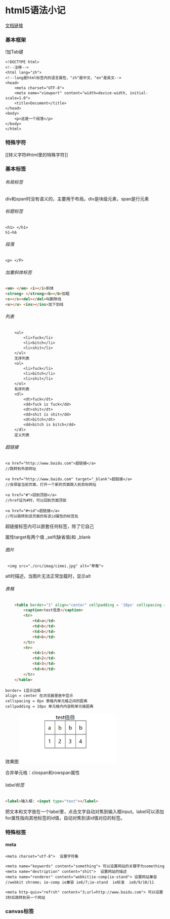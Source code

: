 # html5语法小记

[文档链接](https://www.w3school.com.cn/tags/index.asp)

### 基本框架

!加Tab键

```
<!DOCTYPE html>  
<!--注释-->
<html lang="zh">
<!--lang是html标签内的语言属性，"zh"是中文，"en"是英文-->
<head>
    <meta charset="UTF-8">
    <meta name="viewport" content="width=device-width, initial-scale=1.0">
    <title>Document</title>
</head>
<body>
    <p>这是一个段落</p>
</body>
</html>
```

### 特殊字符
[[转义字符#html里的特殊字符]]

### 基本标签

###### 布局标签

div和span时没有语义的，主要用于布局。div是块级元素，span是行元素

###### 标题标签

```
<h1> </h1>
h1~h6
```

###### 段落

```
<p> </P>
```

###### 加重斜体标签

```html
<em> </em> <i></i>斜体
<strong> </strong><b></b>加粗
<s></s><del></del>叫删除线
<u></u> <ins></ins>加下划线
```

###### 列表

```
    <ul>
        <li>fuck</li>
        <li>bitch</li>
        <li>shit</li>
    </ul>  
    无序列表
    <ol>
        <li>fuck</li>
        <li>bitch</li>
        <li>shit</li>
    </ol>
    有序列表
    <dl>
        <dt>fuck</dt>
        <dd>fuck is fuck</dd>
        <dt>shit</dt>
        <dd>shit is shit</dd>
        <dt>bitch</dt>
        <dd>bitch is bitch</dd>
    </dl>
    定义列表
```

###### 超链接

```
<a href="http://www.baidu.com">超链接</a>  
//跳转到外部网址

<a href="http://www.baidu.com" target="_blank">超链接</a>
//会保留当前页面，打开一个新的页面跳入到目标网址

<a href="#">回到顶部</a>  
//href设为#时，可以回到页面顶部

<a href="#+id">超链接</a>  
//可以跳转到该页面的有该id属性的标签处
```

超链接标签内可以嵌套任何标签，除了它自己

属性target有两个值 _self(缺省值)和 _blank

###### 图片

```
 <img src="./src/imag/cimei.jpg" alt="草莓">
```

alt时描述，当图片无法正常加载时，显示alt

###### 表格

```html
	<table border="1" align="center" cellpadding = '10px' cellspacing = '0px'>
        <caption>test信息</caption>
        <tr>
            <td>a</td>
            <td>b</td>
            <td>b</td>
            <td>b</td>
        </tr>
        <tr>
            <td>1</td>
            <td>2</td>
            <td>3</td>
            <td>4</td>
        </tr>
    </table>

border= 1显示边框
align = center 在浏览器里居中显示
cellspacing = 0px 表格内单元格之间的距离
cellpadding = 10px 单元格内内容和单元格距离
```

效果图<img src="html.assets/image-20201202130619496.png" alt="image-20201202130619496" style="zoom:67%;" /> 

合并单元格：clospan和rowspan属性

###### label标签

```html
<label>输入框: <input type="text"></label>
```

把文本和文字放在一个label里，点击文字自动对焦到输入框input。label可以添加for属性指向其他标签的id值，自动对焦到该id值对应的标签。

### 特殊标签

#### meta

```
<meta charset="utf-8">  设置字符集
```

```
<meta name="keywords" content="something"> 可以设置网站的关键字为something
<meta name="destription" content="shit">  设置网站的描述
<meta name="renderer" content="webkit|ie-comp|ie-stand"> 设置网站兼容
//webkit chrome; ie-comp ie兼容 ie6/7;ie-stand  ie标准  ie8/9/10/11
```

```
<meta http-quiv="refrsh" content="3;url=http://www.baidu.com"> 可以设置3秒后跳转到另一个网站
```

### canvas标签

